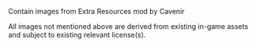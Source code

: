 Contain images from Extra Resources mod by Cavenir

All images not mentioned above are derived from existing in-game assets and subject to existing relevant license(s).
